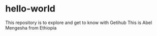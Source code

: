 # hello-world
This repository is to explore and get to know with Getihub
This is Abel Mengesha from Ethiopia
